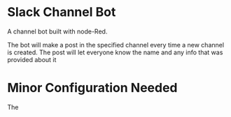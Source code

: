 # Slack Channel Bot
A channel bot built with node-Red. 

The bot will make a post in the specified channel every time a new channel is created. The post will let everyone know the name and any info that was provided about it

# Minor Configuration Needed
The
